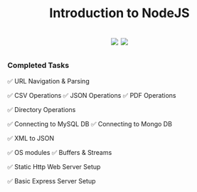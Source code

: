 <h1 align="center"> Introduction to NodeJS

<img src="https://img.shields.io/badge/node%20-v15.1.0-green"> <img src="https://img.shields.io/badge/npm-v7.0.8-green">
</h1>

 ### **Completed Tasks**
 
✅ URL Navigation & Parsing 

✅ CSV Operations ✅ JSON Operations ✅ PDF Operations 

✅ Directory Operations

✅ Connecting to MySQL DB ✅ Connecting to Mongo DB

✅ XML to JSON

✅ OS modules ✅ Buffers & Streams

✅ Static Http Web Server Setup

✅ Basic Express Server Setup
